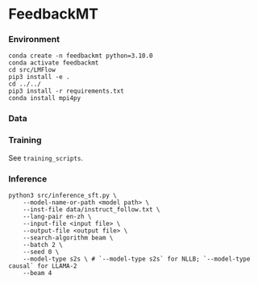 # FeedbackMT


### Environment

```shell
conda create -n feedbackmt python=3.10.0
conda activate feedbackmt
cd src/LMFlow
pip3 install -e .
cd ../../
pip3 install -r requirements.txt
conda install mpi4py
```



### Data





### Training

See `training_scripts`.



### Inference

```shell
python3 src/inference_sft.py \
    --model-name-or-path <model path> \
    --inst-file data/instruct_follow.txt \
    --lang-pair en-zh \
    --input-file <input file> \
    --output-file <output file> \
    --search-algorithm beam \
    --batch 2 \
    --seed 0 \
    --model-type s2s \ # `--model-type s2s` for NLLB; `--model-type causal` for LLAMA-2
    --beam 4
```

